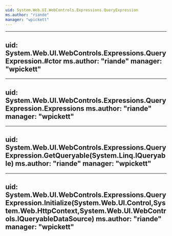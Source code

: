 ```yaml
---
uid: System.Web.UI.WebControls.Expressions.QueryExpression
ms.author: "riande"
manager: "wpickett"
---
```


---
uid: System.Web.UI.WebControls.Expressions.QueryExpression.#ctor
ms.author: "riande"
manager: "wpickett"
---

---
uid: System.Web.UI.WebControls.Expressions.QueryExpression.Expressions
ms.author: "riande"
manager: "wpickett"
---

---
uid: System.Web.UI.WebControls.Expressions.QueryExpression.GetQueryable(System.Linq.IQueryable)
ms.author: "riande"
manager: "wpickett"
---

---
uid: System.Web.UI.WebControls.Expressions.QueryExpression.Initialize(System.Web.UI.Control,System.Web.HttpContext,System.Web.UI.WebControls.IQueryableDataSource)
ms.author: "riande"
manager: "wpickett"
---
